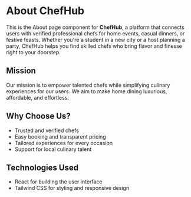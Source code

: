 # About ChefHub

This is the About page component for **ChefHub**, a platform that connects users with verified professional chefs for home events, casual dinners, or festive feasts. Whether you're a student in a new city or a host planning a party, ChefHub helps you find skilled chefs who bring flavor and finesse right to your doorstep.

## Mission

Our mission is to empower talented chefs while simplifying culinary experiences for our users. We aim to make home dining luxurious, affordable, and effortless.

## Why Choose Us?

- Trusted and verified chefs
- Easy booking and transparent pricing
- Tailored experiences for every occasion
- Support for local culinary talent

## Technologies Used

- React for building the user interface
- Tailwind CSS for styling and responsive design


